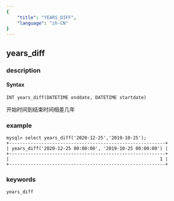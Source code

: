```yaml
---
{
    "title": "YEARS_DIFF",
    "language": "zh-CN"
}
---
```


<!-- 
Licensed to the Apache Software Foundation (ASF) under one
or more contributor license agreements.  See the NOTICE file
distributed with this work for additional information
regarding copyright ownership.  The ASF licenses this file
to you under the Apache License, Version 2.0 (the
"License"); you may not use this file except in compliance
with the License.  You may obtain a copy of the License at

  http://www.apache.org/licenses/LICENSE-2.0

Unless required by applicable law or agreed to in writing,
software distributed under the License is distributed on an
"AS IS" BASIS, WITHOUT WARRANTIES OR CONDITIONS OF ANY
KIND, either express or implied.  See the License for the
specific language governing permissions and limitations
under the License.
-->

## years_diff
### description
#### Syntax

`INT years_diff(DATETIME enddate, DATETIME startdate)`

开始时间到结束时间相差几年

### example

```
mysql> select years_diff('2020-12-25','2019-10-25');
+----------------------------------------------------------+
| years_diff('2020-12-25 00:00:00', '2019-10-25 00:00:00') |
+----------------------------------------------------------+
|                                                        1 |
+----------------------------------------------------------+
```

### keywords

    years_diff
